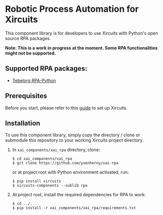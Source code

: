 # Robotic Process Automation for Xircuits
This component library is for developers to use Xircuits with Python's open source RPA packages.

**Note: This is a work in progress at the moment. Some RPA functionalities might not be supported.**

## Supported RPA packages:
- [Tebelorg RPA-Python](https://github.com/tebelorg/RPA-Python)

## Prerequisites
Before you start, please refer to this [guide](https://xircuits.io/docs/Installation) to set up Xircuits.

## Installation
To use this component library, simply copy the directory / clone or submodule this repository to your working Xircuits project directory.

1. In `xai_components/xai_rpa` directory, clone:
    ```
    $ cd xai_components/xai_rpa
    $ git clone https://github.com/yuenherny/xai-rpa
    ```
    or at project root with Python environment activated, run:
    ```
    $ pip install xircuits
    $ xircuits-components --sublib rpa
    ```
2. At project root, install the required dependencies for RPA to work:
    ```
    $ cd ../..
    $ pip install -r xai_components/xai_rpa/requirements.txt
    ```
